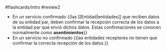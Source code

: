#flashcards/intro 
#review2 

- En un servicio confirmado {{las [[Entidad|entidades]] que reciben datos de su entidad par, deben confirmar la recepción correcta de los datos a la entidad par que envió dichos datos. Estas confirmaciones se conocen normalmente como **asentimientos**}}
- En un servicio no confirmado {{las entidades receptores no tienen que confirmar la correcta recepción de los datos.}}
